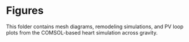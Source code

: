 # Figures
This folder contains mesh diagrams, remodeling simulations, and PV loop plots from the COMSOL-based heart simulation across gravity.
